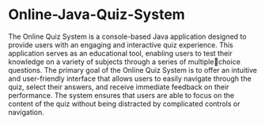 # Online-Java-Quiz-System
The Online Quiz System is a console-based Java application designed to provide users with an 
engaging and interactive quiz experience. This application serves as an educational tool, 
enabling users to test their knowledge on a variety of subjects through a series of multiplechoice questions.
The primary goal of the Online Quiz System is to offer an intuitive and user-friendly interface 
that allows users to easily navigate through the quiz, select their answers, and receive 
immediate feedback on their performance. The system ensures that users are able to focus on 
the content of the quiz without being distracted by complicated controls or navigation.
